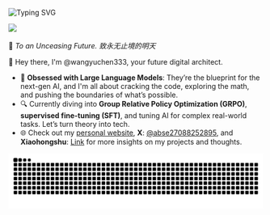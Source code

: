 ![Typing SVG](https://readme-typing-svg.demolab.com/?lines=𝓨𝓾𝓬𝓱𝓮𝓷+𝓦𝓪𝓷𝓰;03+03+2003)

![](https://komarev.com/ghpvc/?username=wangyuchen333)

🌌 *To an Unceasing Future. 致永无止境的明天*

👾 Hey there, I'm @wangyuchen333, your future digital architect.

- 🚀 **Obsessed with Large Language Models**: They’re the blueprint for the next-gen AI, and I'm all about cracking the code, exploring the math, and pushing the boundaries of what’s possible. 
- 🔍 Currently diving into **Group Relative Policy Optimization (GRPO)**, **supervised fine-tuning (SFT)**, and tuning AI for complex real-world tasks. Let’s turn theory into tech.
- 🌐 Check out my [personal website](https://wangyuchen333.github.io/), **X**: [@abse27088252895](https://x.com/abse27088252895), and **Xiaohongshu**: [Link](https://www.xiaohongshu.com/user/profile/62988580000000001902961f) for more insights on my projects and thoughts.

<picture>
  <source 
    media="(prefers-color-scheme: dark)" 
    srcset="https://raw.githubusercontent.com/wangyuchen333/wangyuchen333/output/github-snake.svg"
  />
  <source 
    media="(prefers-color-scheme: light)" 
    srcset="https://raw.githubusercontent.com/wangyuchen333/wangyuchen333/output/github-snake-dark.svg?palette=github-dark.svg"
  />
  <img 
    alt="github contribution grid snake animation" 
    src="https://raw.githubusercontent.com/wangyuchen333/wangyuchen333/output/github-snake-dark.svg?palette=github-dark.svg"
  />
</picture>
